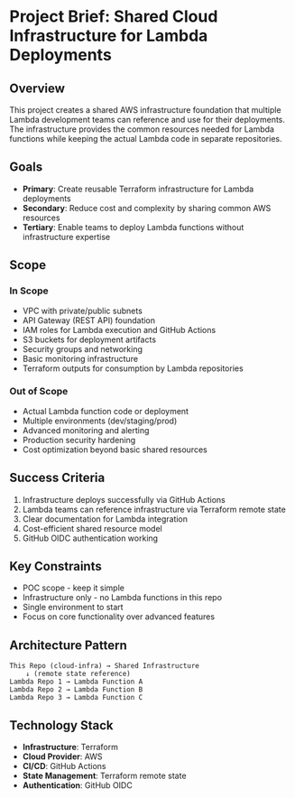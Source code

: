 # Project Brief: Shared Cloud Infrastructure for Lambda Deployments

## Overview

This project creates a shared AWS infrastructure foundation that multiple Lambda development teams can reference and use for their deployments. The infrastructure provides the common resources needed for Lambda functions while keeping the actual Lambda code in separate repositories.

## Goals

- **Primary**: Create reusable Terraform infrastructure for Lambda deployments
- **Secondary**: Reduce cost and complexity by sharing common AWS resources
- **Tertiary**: Enable teams to deploy Lambda functions without infrastructure expertise

## Scope

### In Scope

- VPC with private/public subnets
- API Gateway (REST API) foundation
- IAM roles for Lambda execution and GitHub Actions
- S3 buckets for deployment artifacts
- Security groups and networking
- Basic monitoring infrastructure
- Terraform outputs for consumption by Lambda repositories

### Out of Scope

- Actual Lambda function code or deployment
- Multiple environments (dev/staging/prod)
- Advanced monitoring and alerting
- Production security hardening
- Cost optimization beyond basic shared resources

## Success Criteria

1. Infrastructure deploys successfully via GitHub Actions
2. Lambda teams can reference infrastructure via Terraform remote state
3. Clear documentation for Lambda integration
4. Cost-efficient shared resource model
5. GitHub OIDC authentication working

## Key Constraints

- POC scope - keep it simple
- Infrastructure only - no Lambda functions in this repo
- Single environment to start
- Focus on core functionality over advanced features

## Architecture Pattern

```
This Repo (cloud-infra) → Shared Infrastructure
    ↓ (remote state reference)
Lambda Repo 1 → Lambda Function A
Lambda Repo 2 → Lambda Function B
Lambda Repo 3 → Lambda Function C
```

## Technology Stack

- **Infrastructure**: Terraform
- **Cloud Provider**: AWS
- **CI/CD**: GitHub Actions
- **State Management**: Terraform remote state
- **Authentication**: GitHub OIDC
